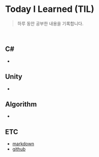 # Today I Learned (TIL)
> 하루 동안 공부한 내용을 기록합니다.  
<br/>  

## C#  
- 
## Unity
-
## Algorithm
-
## ETC
- [markdown](./ETC/markdown.md)
- [github](./ETC/github.md)